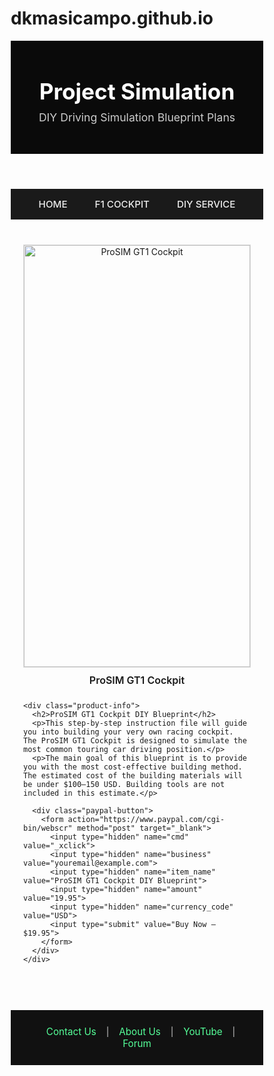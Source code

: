 # dkmasicampo.github.io

<html lang="en">
<head>
  <meta charset="UTF-8" />
  <meta name="viewport" content="width=device-width, initial-scale=1" />
  <title>Project Simulation</title>
  <style>
    * {
      box-sizing: border-box;
    }

    body {
      margin: 0;
      font-family: "Segoe UI", sans-serif;
      background-color: #ffffff;
      color: #333;
    }

    header {
      background-color: #0a0a0a;
      color: #fff;
      padding: 60px 20px 30px;
      text-align: center;
    }

    header h1 {
      font-size: 2.2rem;
      margin: 0;
    }

    header p {
      margin-top: 10px;
      font-size: 1.1rem;
      color: #ccc;
    }

    nav {
      background-color: #1a1a1a;
      text-align: center;
      padding: 15px 0;
    }

    nav a {
      color: #eee;
      text-decoration: none;
      margin: 0 20px;
      font-weight: 500;
      text-transform: uppercase;
      font-size: 0.95rem;
      display: inline-block;
    }

    nav a:hover {
      color: #55ff99;
    }

    main {
      display: flex;
      flex-wrap: wrap;
      max-width: 1100px;
      margin: 40px auto;
      padding: 0 20px;
      gap: 40px;
    }

    .product-image {
      flex: 1 1 400px;
      text-align: center;
    }

    .product-image img {
      width: 100%;
      max-width: 400px;
      aspect-ratio: 9 / 16;
      object-fit: cover;
      border: 1px solid #ddd;
    }

    .below-image {
      text-align: center;
      margin-top: 10px;
      font-weight: 600;
      font-size: 1rem;
    }

    .product-info {
      flex: 1 1 500px;
    }

    .product-info h2 {
      font-size: 1.4rem;
      font-weight: bold;
      margin-bottom: 15px;
    }

    .product-info p {
      line-height: 1.7;
      margin-bottom: 12px;
    }

    .paypal-button {
      margin-top: 25px;
    }

    .paypal-button input[type="submit"] {
      background-color: #00b386;
      color: #fff;
      font-size: 1rem;
      padding: 12px 24px;
      border: none;
      cursor: pointer;
      border-radius: 4px;
      transition: background 0.3s ease;
    }

    .paypal-button input[type="submit"]:hover {
      background-color: #009973;
    }

    footer {
      background-color: #111;
      color: #ccc;
      text-align: center;
      padding: 25px 10px;
      margin-top: 60px;
    }

    footer a {
      color: #55ff99;
      margin: 0 12px;
      text-decoration: none;
      font-size: 0.95rem;
    }

    footer a:hover {
      text-decoration: underline;
    }

    /* 📱 Mobile Optimization */
    @media (max-width: 768px) {
      header h1 {
        font-size: 1.8rem;
      }

      nav {
        padding: 10px;
      }

      nav a {
        display: block;
        margin: 10px 0;
      }

      main {
        flex-direction: column;
        padding: 0 15px;
        gap: 20px;
      }

      .product-info {
        padding-bottom: 20px;
      }

      .paypal-button input[type="submit"] {
        width: 100%;
        max-width: 300px;
      }
    }
  </style>
</head>
<body>

  <header>
    <h1>Project Simulation</h1>
    <p>DIY Driving Simulation Blueprint Plans</p>
  </header>

  <nav>
    <a href="#">Home</a>
    <a href="#">F1 Cockpit</a>
    <a href="#">DIY Service</a>
  </nav>

  <main>
    <div class="product-image">
      <img src="https://via.placeholder.com/400x711?text=ProSIM+GT1+Cockpit" alt="ProSIM GT1 Cockpit">
      <div class="below-image">ProSIM GT1 Cockpit</div>
    </div>

    <div class="product-info">
      <h2>ProSIM GT1 Cockpit DIY Blueprint</h2>
      <p>This step-by-step instruction file will guide you into building your very own racing cockpit. The ProSIM GT1 Cockpit is designed to simulate the most common touring car driving position.</p>
      <p>The main goal of this blueprint is to provide you with the most cost-effective building method. The estimated cost of the building materials will be under $100–150 USD. Building tools are not included in this estimate.</p>

      <div class="paypal-button">
        <form action="https://www.paypal.com/cgi-bin/webscr" method="post" target="_blank">
          <input type="hidden" name="cmd" value="_xclick">
          <input type="hidden" name="business" value="youremail@example.com">
          <input type="hidden" name="item_name" value="ProSIM GT1 Cockpit DIY Blueprint">
          <input type="hidden" name="amount" value="19.95">
          <input type="hidden" name="currency_code" value="USD">
          <input type="submit" value="Buy Now – $19.95">
        </form>
      </div>
    </div>
  </main>

  <footer>
    <a href="#">Contact Us</a> |
    <a href="#">About Us</a> |
    <a href="#">YouTube</a> |
    <a href="#">Forum</a>
  </footer>

</body>
</html>
